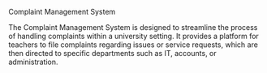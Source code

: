 Complaint Management System

The Complaint Management System is designed to streamline the process of handling complaints within a university setting. It provides a platform for teachers to file complaints regarding issues or service requests, which are then directed to specific departments such as IT, accounts, or administration.
